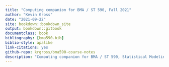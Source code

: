 ```yaml
--- 
title: "Computing companion for BMA / ST 590, Fall 2021"
author: "Kevin Gross"
date: "2021-09-22"
site: bookdown::bookdown_site
output: bookdown::gitbook
documentclass: book
bibliography: [bma590.bib]
biblio-style: apalike
link-citations: yes
github-repo: krgross/bma590-course-notes
description: "Computing companion for BMA / ST 590, Statistical Modeling in Ecology, NCSU, Fall 2021."
---
```


